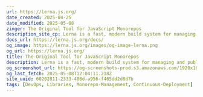 ```yaml
---
url: https://lerna.js.org/
date_created: 2025-04-25
date_modified: 2025-05-08
zinger: The Original Tool for JavaScript Monorepos
description_site_cp: Lerna is a fast, modern build system for managing and publishing multiple JavaScript/TypeScript packages from the same repository.
docs_url: https://lerna.js.org/docs/
og_image: https://lerna.js.org/images/og-image-lerna.png
og_url: https://lerna.js.org/
title: The Original Tool for JavaScript Monorepos
description: Lerna is a fast, modern build system for managing and publishing multiple JavaScript/TypeScript packages from the same repository.
og_screenshot_url: https://og-screenshots-prod.s3.amazonaws.com/1920x1080/80/false/6f465e558d6cc616999c1637012391679fef0e5c7f46c9961f940e4e8facc6c7.jpeg
og_last_fetch: 2025-05-08T12:04:11.218Z
site_uuid: 60202811-2333-408d-a956-f465dd2d8d7b
tags: [DevOps, Libraries, Monorepo-Management, Continuous-Deployment]
---
```


